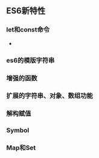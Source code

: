 ## ES6新特性

### let和const命令
  - 
### es6的模版字符串
### 增强的函数
### 扩展的字符串、对象、数组功能
### 解构赋值
### Symbol
### Map和Set